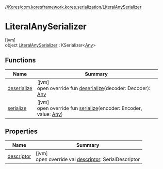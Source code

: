 //[Kores](../../../index.md)/[com.koresframework.kores.serialization](../index.md)/[LiteralAnySerializer](index.md)

# LiteralAnySerializer

[jvm]\
object [LiteralAnySerializer](index.md) : KSerializer<[Any](https://kotlinlang.org/api/latest/jvm/stdlib/kotlin/-any/index.html)>

## Functions

| Name | Summary |
|---|---|
| [deserialize](deserialize.md) | [jvm]<br>open override fun [deserialize](deserialize.md)(decoder: Decoder): [Any](https://kotlinlang.org/api/latest/jvm/stdlib/kotlin/-any/index.html) |
| [serialize](serialize.md) | [jvm]<br>open override fun [serialize](serialize.md)(encoder: Encoder, value: [Any](https://kotlinlang.org/api/latest/jvm/stdlib/kotlin/-any/index.html)) |

## Properties

| Name | Summary |
|---|---|
| [descriptor](descriptor.md) | [jvm]<br>open override val [descriptor](descriptor.md): SerialDescriptor |
